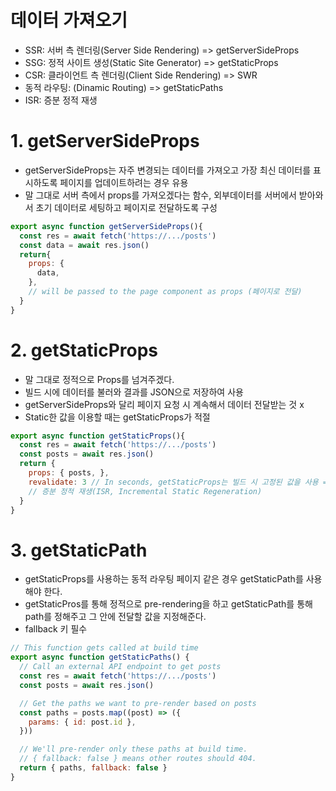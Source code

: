 # 데이터 가져오기
- SSR: 서버 측 렌더링(Server Side Rendering) => getServerSideProps
- SSG: 정적 사이트 생성(Static Site Generator) => getStaticProps
- CSR: 클라이언트 측 렌더링(Client Side Rendering) => SWR
- 동적 라우팅: (Dinamic Routing) => getStaticPaths
- ISR: 증분 정적 재생

# 1. getServerSideProps
- getServerSideProps는 자주 변경되는 데이터를 가져오고 가장 최신 데이터를 표시하도록 페이지를 업데이트하려는 경우 유용
- 말 그대로 서버 측에서 props를 가져오겠다는 함수, 외부데이터를 서버에서 받아와서 초기 데이터로 세팅하고 페이지로 전달하도록 구성

```javascript
export async function getServerSideProps(){
  const res = await fetch('https://.../posts')
  const data = await res.json()
  return{
    props: {
      data, 
    },
    // will be passed to the page component as props (페이지로 전달)
  }
}
```

# 2. getStaticProps
- 말 그대로 정적으로 Props를 넘겨주겠다. 
- 빌드 시에 데이터를 불러와 결과를 JSON으로 저장하여 사용
- getServerSideProps와 달리 페이지 요청 시 계속해서 데이터 전달받는 것 x
- Static한 값을 이용할 때는 getStaticProps가 적절

```javascript
export async function getStaticProps(){
  const res = await fetch('https://.../posts')
  const posts = await res.json()
  return {
    props: { posts, },
    revalidate: 3 // In seconds, getStaticProps는 빌드 시 고정된 값을 사용 => but, props의 데이터 변경하고 싶을 때 변경하고 싶은 시간 입력  
    // 증분 정적 재생(ISR, Incremental Static Regeneration)
  }
}
```

# 3. getStaticPath
- getStaticProps를 사용하는 동적 라우팅 페이지 같은 경우 getStaticPath를 사용해야 한다.
- getStaticPros를 통해 정적으로 pre-rendering을 하고 getStaticPath를 통해 path를 정해주고 그 안에 전달할 값을 지정해준다.
- fallback 키 필수
```javascript
// This function gets called at build time
export async function getStaticPaths() {
  // Call an external API endpoint to get posts
  const res = await fetch('https://.../posts')
  const posts = await res.json()

  // Get the paths we want to pre-render based on posts
  const paths = posts.map((post) => ({
    params: { id: post.id },
  }))

  // We'll pre-render only these paths at build time.
  // { fallback: false } means other routes should 404.
  return { paths, fallback: false }
}
```
